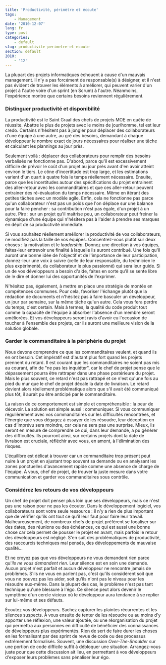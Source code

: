 ```yaml
---
title: 'Productivité, périmètre et écoute'
tags:
    - Management
date: '2010-12-07'
lang: fr
type: post
categories:
    - default
slug: productivite-perimetre-et-ecoute
section: default
2010:
    - '12'
---
```


La plupart des projets informatiques échouent à cause d'un mauvais management. Il n'y a pas forcément de responsable(s) à désigner, et il n'est pas évident de trouver les éléments à améliorer, qui peuvent varier d'un projet à l'autre voire d'un sprint (en Scrum) à l'autre. Néanmoins, l'expérience montre que certains besoins reviennent régulièrement.

<!--more-->

### Distinguer productivité et disponibilité

La productivité est le Saint Graal des chefs de projets MOE en quête de réussite. Abattre le plus de projets avec le moins de jour/homme, tel est leur credo. Certains n'hésitent pas à jongler pour déplacer des collaborateurs d'une équipe à une autre, au gré des besoins, demandant à chaque développeur le nombre exact de jours nécessaires pour réaliser une tâche et calculant les plannings au jour près.

Seulement voilà&nbsp;: déplacer des collaborateurs pour remplir des besoins verbalisés ne fonctionne pas. D'abord, parce qu'il est excessivement difficile de prévoir le coût d'un projet au jour près avant d'en avoir atteint environ le tiers. Le cône d'incertitude est trop large, et les estimations varient d'un quart à quatre fois le temps réellement nécessaire. Ensuite, parce que les incertitudes autour des spécifications du projet entrainent des aller-retour avec les commanditaires et que ces aller-retour peuvent entrainer des ré-évaluation du temps nécessaire. Même en itérant des petites tâches avec un modèle agile. Enfin, cela ne fonctionne pas parce qu'un collaborateur n'est pas un poids que l'on déplace sur une balance pour la faire pencher&nbsp;: sa contribution n'est pas égale, d'un projet à un autre. Pire&nbsp;: sur un projet qu'il maitrise peu, un collaborateur peut freiner la dynamique d'une équipe qui n'hésitera pas à l'aider à prendre ses marques en dépit de sa productivité immédiate.

Si vous souhaitez réellement améliorer la productivité de vos collaborateurs, ne modifiez pas la taille de vos équipes. Concentrez-vous plutôt sur deux choses&nbsp;: la motivation et le <em lang="en">leadership</em>. Donnez une direction à vos équipes, faites-leur entrevoir une finalité à laquelle ils auront contribué. Une fois qu'il auront une bonne idée de l'objectif et de l'importance de leur participation, donnez-leur une voix à suivre (celle de leur responsable, du technicien le plus expérimenté, du collaborateur le plus passionné) qui sera leur guide. Si un de vos développeurs a besoin d'aide, faites en sorte qu'il se sente libre de le dire et donner lui des opportunités de l'exprimer.

N'hésitez pas, également, à mettre en place une stratégie de montée en compétences communes. Pour cela, favoriser l'échange plutôt que la rédaction de documents et n'hésitez pas à faire basculer un développeur, un jour par semaine, sur la même tâche qu'un autre. Cela vous fera perdre du temps, c'est certain. Mais à termes, la qualité du code produit tout comme la capacité de l'équipe à absorber l'absence d'un membre seront améliorées. Et vos développeurs seront ravis d'avoir eu l'occasion de toucher à l'ensemble des projets, car ils auront une meilleure vision de la solution globale.

### Garder le commanditaire à la périphérie du projet

Nous devons comprendre ce que les commanditaires veulent, et quand ils en ont besoin. Cet impératif est d'autant plus fort quand les projets prennent du retard. Il est courant que les commanditaires ne soient pas mis au courant, afin de "ne pas les inquiéter", car le chef de projet pense que le dépassement pourra être rattraper dans une phase postérieure du projet. Mais le plus souvent, ce retard n'est pas rattrapé et ce n'est qu'une fois au pied du mur que le chef de projet décale la date de livraison. Le retard devient alors réellement problématique alors que s'il avait été communiqué plus tôt, il aurait pu être anticipé par le commanditaire.

La raison de ce comportement est simple et compréhensible&nbsp;: la peur de décevoir. La solution est simple aussi&nbsp;: communiquer. Si vous communiquer régulièrement avec vos commanditaires sur les difficultés rencontrées, et l'énergie que vous dégagez à essayer de les résoudre, leur déception en cas d'imprévu sera moindre, car cela ne sera pas une surprise. Mieux, ils seront en mesure de comprendre ce qui, dans leur demande, a pu générer des difficultés. Ils pourront ainsi, sur certains projets dont la date de livraison est cruciale, réfléchir avec vous, en amont, à l'élimination des risques.

L'équilibre est délicat à trouver car un commanditaire trop présent peut nuire à un projet en ajustant trop souvent sa demande ou en analysant les zones ponctuelles d'avancement rapide comme une absence de charge de l'équipe. À vous, chef de projet, de trouver la juste mesure dans votre communication et garder vos commanditaires sous contrôle.

### Considérez les retours de vos développeurs

Un chef de projet doit penser plus loin que ses développeurs, mais ce n'est pas une raison pour ne pas les écouter. Dans le développement logiciel, vos collaborateurs sont votre seule ressource&nbsp;: il n'y a rien de plus important que de vérifier qu'ils ont tout ce qu'il leur faut pour faire leur travail. Malheureusement, de nombreux chefs de projet préfèrent se focaliser sur des dates, des réunions ou des échéances, ce qui est aussi une bonne chose car cela permet de pousser le projet en avant, mais parfois le retour des développeurs est négligé. S'en suit des problématiques de productivité, des raccourcis techniques mal pensés, des développements de mauvaise qualité…

Et ne croyez pas que vos développeurs ne vous demandent rien parce qu'_ils ne vous demandent rien_. Leur silence est en soin une demande. Aucun projet n'est parfait et aucun développeur ne rencontre jamais de problèmes. S'ils ne vous en parlent pas, c'est qu'ils considèrent soit que vous ne pouvez pas les aider, soit qu'ils n'ont pas le niveau pour les résoudre eux-même. Dans la plupart des cas, le problème n'est pas tant technique qu'une blessure à l'égo. Ce silence peut alors devenir le symptôme d'un cercle vicieux où le développeur aura tendance à se replier sur lui-même et ses défauts.

Écoutez vos développeurs. Sachez capturer les plaintes récurrentes et les silences suspects. À vous ensuite de tenter de les résoudre ou au moins d'y apporter une réflexion, une valeur ajoutée, ou une réorganisation du projet qui permettra aux personnes en difficulté de bénéficier des connaissances de développeurs plus expérimentés. Rien de sert de faire durer les choses en les formalisant par des sprint de revue de code ou des processus extrêmement formalisés. Souvent, une discussion <em lang="en">Over-The-Shoulder</em> sur une portion de code difficile suffit à débloquer une situation. Arrangez-vous juste pour que cette discussion ait lieu, en permettant à vos développeurs d'exposer leurs problèmes sans pénaliser leur égo.
